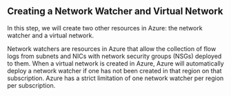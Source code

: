 ## Creating a Network Watcher and Virtual Network

In this step, we will create two other resources in Azure: the network watcher and a virtual network.

Network watchers are resources in Azure that allow the collection of flow logs from subnets and NICs with network security groups (NSGs) deployed to them. When a virtual network is created in Azure, Azure will automatically deploy a network watcher if one has not been created in that region on that subscription. Azure has a strict limitation of one network watcher per region per subscription.
